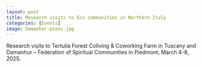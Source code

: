 ```yaml
---
layout: post
title: Research visits to Eco communities in Northern Italy 
categories: [Events]
image: Damanhur-pieni.jpg
---
```

Research visits to Tertulia Forest Coliving & Coworking Farm in Tuscany and Damanhur – Federation of Spiritual Communities in Piedmont, March 4-8, 2025. 

